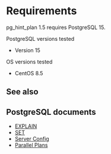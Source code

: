 # Requirements

pg_hint_plan 1.5 requires PostgreSQL 15.


PostgreSQL versions tested

- Version 15

OS versions tested

- CentOS 8.5

See also
--------

## PostgreSQL documents

- [EXPLAIN](http://www.postgresql.org/docs/current/static/sql-explain.html)
- [SET](http://www.postgresql.org/docs/current/static/sql-set.html)
- [Server Config](http://www.postgresql.org/docs/current/static/runtime-config.html)
- [Parallel Plans](http://www.postgresql.org/docs/current/static/parallel-plans.html)
